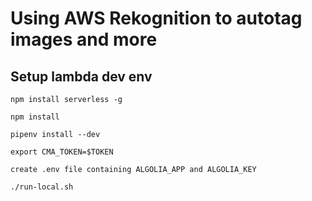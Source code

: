 # Using AWS Rekognition to autotag images and more

## Setup lambda dev env
`npm install serverless -g`

`npm install`

`pipenv install --dev`

`export CMA_TOKEN=$TOKEN`

`create .env file containing ALGOLIA_APP and ALGOLIA_KEY`

`./run-local.sh`